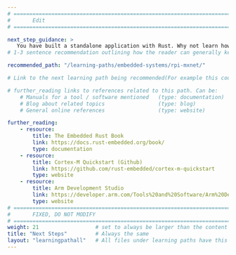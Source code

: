 ```yaml
---
# ================================================================================
#       Edit
# ================================================================================

next_step_guidance: >
   You have built a standalone application with Rust. Why not learn how to build an embedded Linux application?
# 1-3 sentence recommendation outlining how the reader can generally keep learning about these topics, and a specific explanation of why the next step is being recommended.

recommended_path: "/learning-paths/embedded-systems/rpi-mxnet/"

# Link to the next learning path being recommended(For example this could be /learning-paths/servers-and-cloud-computing/mongodb).

# further_reading links to references related to this path. Can be:
    # Manuals for a tool / software mentioned   (type: documentation)
    # Blog about related topics                 (type: blog)
    # General online references                 (type: website) 

further_reading:
    - resource:
        title: The Embedded Rust Book
        link: https://docs.rust-embedded.org/book/
        type: documentation
    - resource:
        title: Cortex-M Quickstart (Github)
        link: https://github.com/rust-embedded/cortex-m-quickstart
        type: website
    - resource:
        title: Arm Development Studio
        link: https://developer.arm.com/Tools%20and%20Software/Arm%20Development%20Studio
        type: website
# ================================================================================
#       FIXED, DO NOT MODIFY
# ================================================================================
weight: 21                  # set to always be larger than the content in this path, and one more than 'review'
title: "Next Steps"         # Always the same
layout: "learningpathall"   # All files under learning paths have this same wrapper
---
```

